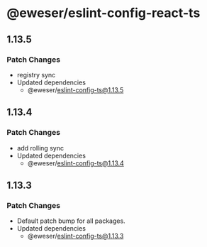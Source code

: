 # @eweser/eslint-config-react-ts

## 1.13.5

### Patch Changes

- registry sync
- Updated dependencies
  - @eweser/eslint-config-ts@1.13.5

## 1.13.4

### Patch Changes

- add rolling sync
- Updated dependencies
  - @eweser/eslint-config-ts@1.13.4

## 1.13.3

### Patch Changes

- Default patch bump for all packages.
- Updated dependencies
  - @eweser/eslint-config-ts@1.13.3
